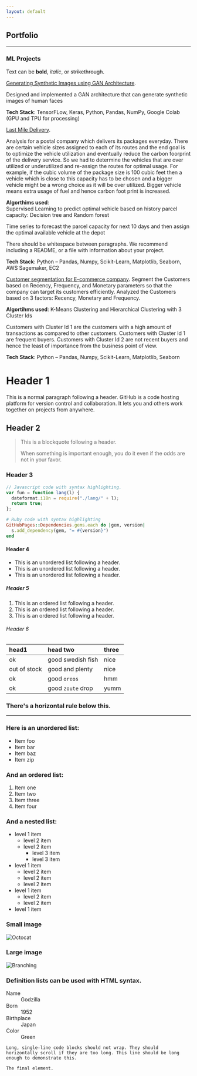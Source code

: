 ```yaml
---
layout: default
---
```


## Portfolio

---

### ML Projects

Text can be **bold**, _italic_, or ~~strikethrough~~.

[Generating Synthetic Images using GAN Architecture](./another-page.html).

Designed and implemented a GAN architecture that can generate synthetic images of human faces

**Tech Stack**: TensorFLow, Keras, Python, Pandas, NumPy, Google Colab (GPU and TPU for processing)

[Last Mile Delivery](./another-page.html).

Analysis for a postal company which delivers its packages everyday. There are certain vehicle sizes assigned to each of its routes and the end goal is to optimize the vehicle utilization and eventually reduce the carbon foorprint of the delivery service. So we had to determine the vehicles that are over utilized or underutilized and re-assign the routes for optimal usage. For example, if the cubic volume of the package size is 100 cubic feet then a vehicle which is close to this capacity has to be chosen and a bigger vehicle might be a wrong choice as it will be over utilized. Bigger vehicle means extra usage of fuel and hence carbon foot print is increased.

**Algorthims used**:  
 Supervised Learning to predict optimal vehicle based on history parcel capacity: Decision tree and Random forest

Time series to forecast the parcel capacity for next 10 days and then assign the optimal available vehicle at the depot

There should be whitespace between paragraphs. We recommend including a README, or a file with information about your project.

**Tech Stack**: Python – Pandas, Numpy, Scikit-Learn, Matplotlib, Seaborn, AWS Sagemaker, EC2

[Customer segmentation for E-commerce company](./another-page.html).
Segment the Customers based on Recency, Frequency, and Monetary parameters so that the company can target its customers efficiently. Analyzed the Customers based on 3 factors: Recency, Monetary and Frequency.

**Algortihms used**: K-Means Clustering and Hierarchical Clustering with 3 Cluster Ids

Customers with Cluster Id 1 are the customers with a high amount of transactions as compared to other customers.
Customers with Cluster Id 1 are frequent buyers.
Customers with Cluster Id 2 are not recent buyers and hence the least of importance from the business point of view.

**Tech Stack**: Python – Pandas, Numpy, Scikit-Learn, Matplotlib, Seaborn

# Header 1

This is a normal paragraph following a header. GitHub is a code hosting platform for version control and collaboration. It lets you and others work together on projects from anywhere.

## Header 2

> This is a blockquote following a header.
>
> When something is important enough, you do it even if the odds are not in your favor.

### Header 3

```js
// Javascript code with syntax highlighting.
var fun = function lang(l) {
  dateformat.i18n = require("./lang/" + l);
  return true;
};
```

```ruby
# Ruby code with syntax highlighting
GitHubPages::Dependencies.gems.each do |gem, version|
  s.add_dependency(gem, "= #{version}")
end
```

#### Header 4

- This is an unordered list following a header.
- This is an unordered list following a header.
- This is an unordered list following a header.

##### Header 5

1.  This is an ordered list following a header.
2.  This is an ordered list following a header.
3.  This is an ordered list following a header.

###### Header 6

| head1        | head two          | three |
| :----------- | :---------------- | :---- |
| ok           | good swedish fish | nice  |
| out of stock | good and plenty   | nice  |
| ok           | good `oreos`      | hmm   |
| ok           | good `zoute` drop | yumm  |

### There's a horizontal rule below this.

---

### Here is an unordered list:

- Item foo
- Item bar
- Item baz
- Item zip

### And an ordered list:

1.  Item one
1.  Item two
1.  Item three
1.  Item four

### And a nested list:

- level 1 item
  - level 2 item
  - level 2 item
    - level 3 item
    - level 3 item
- level 1 item
  - level 2 item
  - level 2 item
  - level 2 item
- level 1 item
  - level 2 item
  - level 2 item
- level 1 item

### Small image

![Octocat](https://github.githubassets.com/images/icons/emoji/octocat.png)

### Large image

![Branching](https://guides.github.com/activities/hello-world/branching.png)

### Definition lists can be used with HTML syntax.

<dl>
<dt>Name</dt>
<dd>Godzilla</dd>
<dt>Born</dt>
<dd>1952</dd>
<dt>Birthplace</dt>
<dd>Japan</dd>
<dt>Color</dt>
<dd>Green</dd>
</dl>

```
Long, single-line code blocks should not wrap. They should horizontally scroll if they are too long. This line should be long enough to demonstrate this.
```

```
The final element.
```
